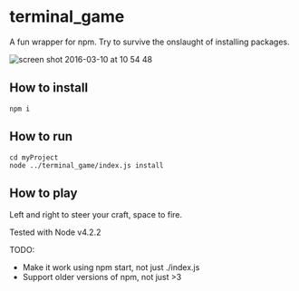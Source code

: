 # terminal_game
A fun wrapper for npm. Try to survive the onslaught of installing packages. 

![screen shot 2016-03-10 at 10 54 48](https://cloud.githubusercontent.com/assets/7237525/13667571/f0236c80-e6ae-11e5-9e29-5276fab4f99d.png)

## How to install
```
npm i
```
## How to run
```
cd myProject
node ../terminal_game/index.js install
```
## How to play
Left and right to steer your craft, space to fire.

Tested with Node v4.2.2

TODO:
- Make it work using npm start, not just ./index.js
- Support older versions of npm, not just >3
